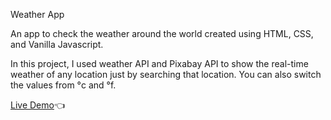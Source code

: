 Weather App

An app to check the weather around the world created using HTML, CSS, and Vanilla Javascript.

In this project, I used weather API and Pixabay API to show the real-time weather of any location just by searching that location. You can also switch the values from °c and °f.

[Live Demo](https://tusharravenclaw.github.io/Weather-App/)👈

